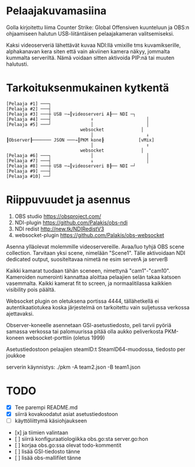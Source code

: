 # Pelaajakuvamasiina
Golla kirjoitettu liima Counter Strike: Global Offensiven kuunteluun ja OBS:n ohjaamiseen halutun USB-liitäntäisen pelaajakameran valitsemiseksi.

Kaksi videoserveriä lähettävät kuvaa NDI:llä vmixille tms kuvamikserille, alphakanavan kera siten että vain akviinen kamera näkyy, jommalta kummalta serveriltä. Nämä voidaan sitten aktivoida PIP:nä tai muuten halutusti.

# Tarkoituksenmukainen kytkentä
```
[Pelaaja #1] ───┐
[Pelaaja #2] ───┤
[Pelaaja #3] ───┼ USB ─→┃videoserveri A┠── NDI ─┐
[Pelaaja #4] ───┤               ↑                    │
[Pelaaja #5] ───┘               │                    │
                            websocket              │
                                │                    ↓
┃Observer┠─────── JSON ───→┃PKM kone┠             [vMix]
                                │                    ↑
                            websocket              │
[Pelaaja #6] ───┐               │                    │
[Pelaaja #7] ───┤               ↓                    │
[Pelaaja #8] ───┼ USB ─→┃videoserveri B┠── NDI ─┘
[Pelaaja #9] ───┤
[Pelaaja #10] ──┘
```

# Riippuvuudet ja asennus
1. OBS studio https://obsproject.com/
2. NDI-plugin https://github.com/Palakis/obs-ndi
3. NDI redist http://new.tk/NDIRedistV3
4. websocket-plugin https://github.com/Palakis/obs-websocket

Asenna ylläolevat molemmille videoservereille. Avaa/luo tyhjä OBS scene collection. Tarvitaan yksi scene, nimelään "Scene1". Tälle aktivoidaan NDI dedicated output, suositeltavaa nimetä ne esim serverA ja serverB

Kaikki kamarat tuodaan tähän sceneen, nimettynä "cam1"-"cam10". Kameroiden numerointi kannattaa aloittaa pelaajien selän takaa katsoen vasemmalta. Kaikki kamerat fit to screen, ja normaalitilassa kaikkien visibility pois päältä.

Websocket plugin on oletuksena portissa 4444, tällähetkellä ei autentikaatiotukea koska järjestelmä on tarkoitettu vain suljetussa verkossa ajettavaksi.

Observer-koneelle asennetaan GSI-asetustiedosto, peli tarvii pyöriä samassa verkossa tai palomuurissa pitää olla aukko peliverkosta PKM-koneen websocket-porttiin (oletus 1999)

Asetustiedostoon pelaajien steamID:t SteamID64-muodossa, tiedosto per joukkoe

serverin käynnistys: ./pkm -A team2.json -B team1.json

# TODO
- [x] Tee parempi README.md
- [x] siirrä kovakoodatut asiat asetustiedostoon
- [ ] käyttöliittymä käsiohjaukseen 
- [x] ja tiimien valintaan
- [ ] siirrä konfiguraatiologiikka obs.go:sta server.go:hon
- [ ] korjaa obs.go:ssa olevat todo-kommentit
- [ ] lisää GSI-tiedosto tänne
- [ ] lisää obs-mallifilet tänne
